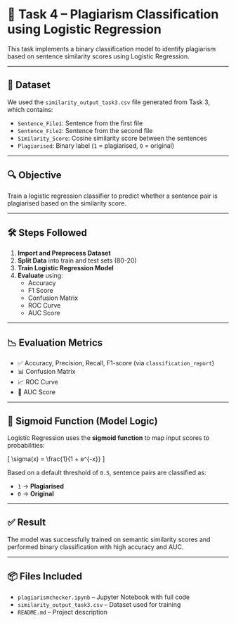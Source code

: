 # 🧠 Task 4 – Plagiarism Classification using Logistic Regression

This task implements a binary classification model to identify plagiarism based on sentence similarity scores using Logistic Regression.

---

## 📁 Dataset

We used the `similarity_output_task3.csv` file generated from Task 3, which contains:

- `Sentence_File1`: Sentence from the first file
- `Sentence_File2`: Sentence from the second file
- `Similarity_Score`: Cosine similarity score between the sentences
- `Plagiarised`: Binary label (`1` = plagiarised, `0` = original)

---

## 🔍 Objective

Train a logistic regression classifier to predict whether a sentence pair is plagiarised based on the similarity score.

---

## 🛠️ Steps Followed

1. **Import and Preprocess Dataset**
2. **Split Data** into train and test sets (80-20)
3. **Train Logistic Regression Model**
4. **Evaluate** using:
   - Accuracy
   - F1 Score
   - Confusion Matrix
   - ROC Curve
   - AUC Score

---

## 📉 Evaluation Metrics

- ✅ Accuracy, Precision, Recall, F1-score (via `classification_report`)
- 📊 Confusion Matrix
- 📈 ROC Curve
- 🔵 AUC Score

---

## 🔁 Sigmoid Function (Model Logic)

Logistic Regression uses the **sigmoid function** to map input scores to probabilities:

\[
\sigma(x) = \frac{1}{1 + e^{-x}}
\]

Based on a default threshold of `0.5`, sentence pairs are classified as:
- `1` → **Plagiarised**
- `0` → **Original**

---

## ✅ Result

The model was successfully trained on semantic similarity scores and performed binary classification with high accuracy and AUC.

---

## 📦 Files Included

- `plagiarismchecker.ipynb` – Jupyter Notebook with full code
- `similarity_output_task3.csv` – Dataset used for training
- `README.md` – Project description
